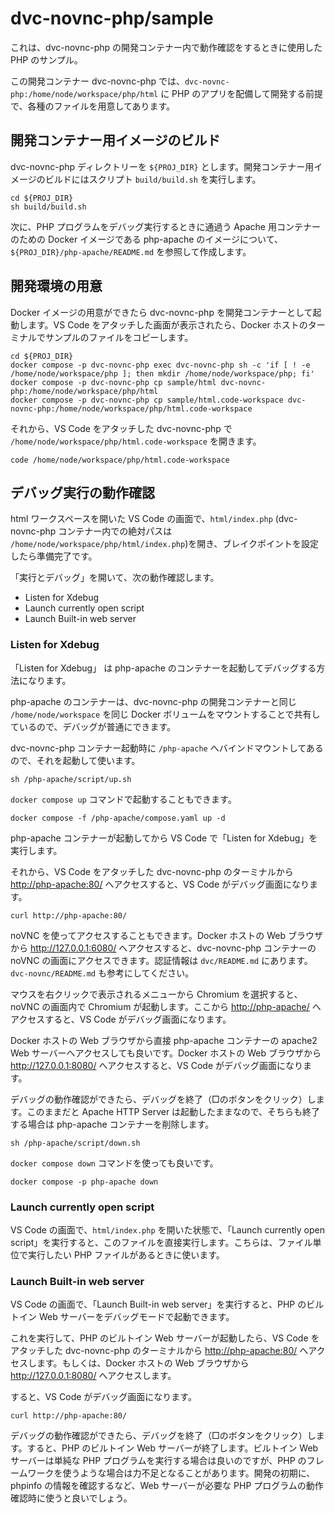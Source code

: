 # dvc-novnc-php/sample

これは、dvc-novnc-php の開発コンテナー内で動作確認をするときに使用した PHP のサンプル。

この開発コンテナー dvc-novnc-php では、`dvc-novnc-php:/home/node/workspace/php/html` に PHP のアプリを配備して開発する前提で、各種のファイルを用意してあります。

## 開発コンテナー用イメージのビルド

dvc-novnc-php ディレクトリーを `${PROJ_DIR}` とします。開発コンテナー用イメージのビルドにはスクリプト `build/build.sh` を実行します。

```consonle
cd ${PROJ_DIR}
sh build/build.sh
```

次に、PHP プログラムをデバッグ実行するときに通過う Apache 用コンテナーのための Docker イメージである php-apache のイメージについて、`${PROJ_DIR}/php-apache/README.md` を参照して作成します。

## 開発環境の用意

Docker イメージの用意ができたら dvc-novnc-php を開発コンテナーとして起動します。VS Code をアタッチした画面が表示されたら、Docker ホストのターミナルでサンプルのファイルをコピーします。

```console
cd ${PROJ_DIR}
docker compose -p dvc-novnc-php exec dvc-novnc-php sh -c 'if [ ! -e /home/node/workspace/php ]; then mkdir /home/node/workspace/php; fi'
docker compose -p dvc-novnc-php cp sample/html dvc-novnc-php:/home/node/workspace/php/html
docker compose -p dvc-novnc-php cp sample/html.code-workspace dvc-novnc-php:/home/node/workspace/php/html.code-workspace
```

それから、VS Code をアタッチした dvc-novnc-php で `/home/node/workspace/php/html.code-workspace` を開きます。

```console
code /home/node/workspace/php/html.code-workspace
```

## デバッグ実行の動作確認

html ワークスペースを開いた VS Code の画面で、`html/index.php` (dvc-novnc-php コンテナー内での絶対パスは `/home/node/workspace/php/html/index.php`)を開き、ブレイクポイントを設定したら準備完了です。

「実行とデバッグ」を開いて、次の動作確認します。

- Listen for Xdebug
- Launch currently open script
- Launch Built-in web server

### Listen for Xdebug

「Listen for Xdebug」 は php-apache のコンテナーを起動してデバッグする方法になります。

php-apache のコンテナーは、dvc-novnc-php の開発コンテナーと同じ `/home/node/workspace` を同じ Docker ボリュームをマウントすることで共有しているので、デバッグが普通にできます。

dvc-novnc-php コンテナー起動時に `/php-apache` へバインドマウントしてあるので、それを起動して使います。

```console
sh /php-apache/script/up.sh
```

`docker compose up` コマンドで起動することもできます。

```console
docker compose -f /php-apache/compose.yaml up -d
```

php-apache コンテナーが起動してから VS Code で「Listen for Xdebug」を実行します。

それから、VS Code をアタッチした dvc-novnc-php のターミナルから <http://php-apache:80/> へアクセスすると、VS Code がデバッグ画面になります。

```console
curl http://php-apache:80/
```

noVNC を使ってアクセスすることもできます。Docker ホストの Web ブラウザから <http://127.0.0.1:6080/> へアクセスすると、dvc-novnc-php コンテナーの noVNC の画面にアクセスできます。認証情報は `dvc/README.md` にあります。`dvc-novnc/README.md` も参考にしてください。

マウスを右クリックで表示されるメニューから Chromium を選択すると、noVNC の画面内で Chromium が起動します。ここから <http://php-apache/> へアクセスすると、VS Code がデバッグ画面になります。

Docker ホストの Web ブラウザから直接 php-apache コンテナーの apache2 Web サーバーへアクセスしても良いです。Docker ホストの Web ブラウザから <http://127.0.0.1:8080/> へアクセスすると、VS Code がデバッグ画面になります。

デバッグの動作確認ができたら、デバッグを終了（□のボタンをクリック）します。このままだと Apache HTTP Server は起動したままなので、そちらも終了する場合は php-apache コンテナーを削除します。

```console
sh /php-apache/script/down.sh
```

`docker compose down` コマンドを使っても良いです。

```console
docker compose -p php-apache down
```

### Launch currently open script

VS Code の画面で、`html/index.php` を開いた状態で、「Launch currently open script」を実行すると、このファイルを直接実行します。こちらは、ファイル単位で実行したい PHP ファイルがあるときに使います。

### Launch Built-in web server

VS Code の画面で、「Launch Built-in web server」を実行すると、PHP のビルトイン Web サーバーをデバッグモードで起動できます。

これを実行して、PHP のビルトイン Web サーバーが起動したら、VS Code をアタッチした dvc-novnc-php のターミナルから <http://php-apache:80/> へアクセスします。もしくは、Docker ホストの Web ブラウザから <http://127.0.0.1:8080/> へアクセスします。

すると、VS Code がデバッグ画面になります。

```console
curl http://php-apache:80/
```

デバッグの動作確認ができたら、デバッグを終了（□のボタンをクリック）します。すると、PHP のビルトイン Web サーバーが終了します。ビルトイン Web サーバーは単純な PHP プログラムを実行する場合は良いのですが、PHP のフレームワークを使うような場合は力不足となることがあります。開発の初期に、phpinfo の情報を確認するなど、Web サーバーが必要な PHP プログラムの動作確認時に使うと良いでしょう。
